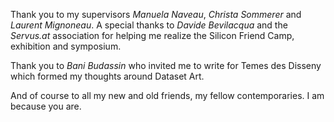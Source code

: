 

Thank you to my supervisors *Manuela Naveau*, *Christa Sommerer* and *Laurent Mignoneau*.
A special thanks to *Davide Bevilacqua* and the *Servus.at* association for helping me realize the Silicon Friend Camp, exhibition and symposium.

Thank you to *Bani Budassin* who invited me to write for Temes des Disseny which formed my thoughts around Dataset Art. 

And of course to all my new and old friends, my fellow contemporaries.
I am because you are.
